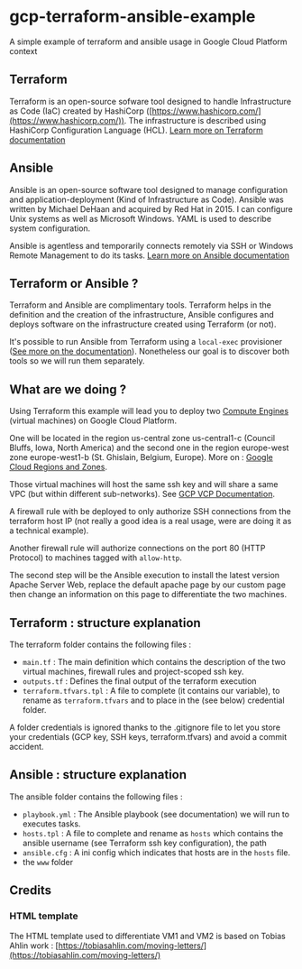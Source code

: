 # gcp-terraform-ansible-example

A simple example of terraform and ansible usage in Google Cloud Platform context

## Terraform

Terraform is an open-source sofware tool designed to handle Infrastructure as Code (IaC) created by HashiCorp ([https://www.hashicorp.com/](https://www.hashicorp.com/)). The infrastructure is described using HashiCorp Configuration Language (HCL). [Learn more on Terraform documentation](https://www.terraform.io/docs/index.html)

## Ansible

Ansible is an open-source software tool designed to manage configuration and application-deployment (Kind of Infrastructure as Code). Ansible was written by Michael DeHaan and acquired by Red Hat in 2015. I can configure Unix systems as well as Microsoft Windows. YAML is used to describe system configuration.

Ansible is agentless and temporarily connects remotely via SSH or Windows Remote Management to do its tasks. [Learn more on Ansible documentation](https://docs.ansible.com/ansible/latest/)

## Terraform or Ansible ?

Terraform and Ansible are complimentary tools. Terraform helps in the definition and the creation of the infrastructure, Ansible configures and deploys software on the infrastructure created using Terraform (or not).

It's possible to run Ansible from Terraform using a `local-exec` provisioner ([See more on the documentation](https://www.terraform.io/docs/language/resources/provisioners/local-exec.html)). Nonetheless our goal is to discover both tools so we will run them separately.

## What are we doing ?

Using Terraform this example will lead you to deploy two [Compute Engines](https://cloud.google.com/compute) (virtual machines) on Google Cloud Platform.

One will be located in the region us-central zone us-central1-c (Council Bluffs, Iowa, North America) and the second one in the region europe-west zone europe-west1-b (St. Ghislain, Belgium, Europe). More on : [Google Cloud Regions and Zones](https://cloud.google.com/compute/docs/regions-zones).

Those virtual machines will host the same ssh key and will share a same VPC (but within different sub-networks). See [GCP VCP Documentation](https://cloud.google.com/vpc/docs/vpc).


A firewall rule with be deployed to only authorize SSH connections from the terraform host IP (not really a good idea is a real usage, were are doing it as a technical example).

Another firewall rule will authorize connections on the port 80 (HTTP Protocol) to machines tagged with `allow-http`.

The second step will be the Ansible execution to install the latest version Apache Server Web, replace the default apache page by our custom page then change an information on this page to differentiate the two machines.

## Terraform : structure explanation

The terraform folder contains the following files :

- `main.tf` : The main definition which contains the description of the two virtual machines, firewall rules and project-scoped ssh key.
- `outputs.tf` : Defines the final output of the terraform execution
- `terraform.tfvars.tpl` : A file to complete (it contains our variable), to rename as `terraform.tfvars` and to place in the (see below) credential folder.

A folder credentials is ignored thanks to the .gitignore file to let you store your credentials (GCP key, SSH keys, terraform.tfvars) and avoid a commit accident.

## Ansible : structure explanation

The ansible folder contains the following files :

- `playbook.yml` : The Ansible playbook (see documentation) we will run to executes tasks.
- `hosts.tpl` : A file to complete and rename as `hosts` which contains the ansible username (see Terraform ssh key configuration), the path 
- `ansible.cfg` : A ini config which indicates that hosts are in the `hosts` file.
- the `www` folder

## Credits

### HTML template

The HTML template used to differentiate VM1 and VM2 is based on Tobias Ahlin work : [https://tobiasahlin.com/moving-letters/](https://tobiasahlin.com/moving-letters/)
